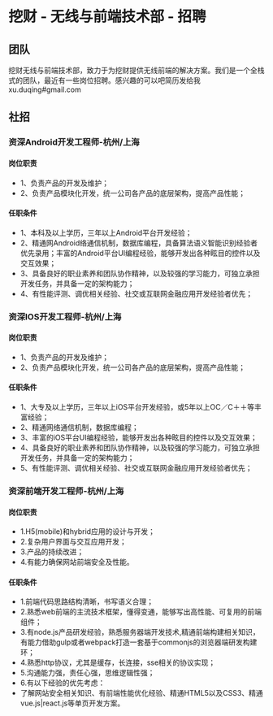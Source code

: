 # 挖财 - 无线与前端技术部 - 招聘

## 团队
挖财无线与前端技术部，致力于为挖财提供无线前端的解决方案。我们是一个全栈式的团队，最近有一些岗位招聘。感兴趣的可以吧简历发给我 xu.duqing#gmail.com

## 社招

### 资深Android开发工程师-杭州/上海

#### 岗位职责
- 1、负责产品的开发及维护；
- 2、负责产品模块化开发，统一公司各产品的底层架构，提高产品性能；

#### 任职条件
- 1、本科及以上学历，三年以上Android平台开发经验；
- 2、精通网Android络通信机制，数据库编程，具备算法语义智能识别经验者优先录用；丰富的Android平台UI编程经验，能够开发出各种眩目的控件以及交互效果；
- 3、具备良好的职业素养和团队协作精神，以及较强的学习能力，可独立承担开发任务，并具备一定的架构能力；
- 4、有性能评测、调优相关经验、社交或互联网金融应用开发经验者优先；

### 资深IOS开发工程师-杭州/上海

#### 岗位职责
- 1、负责产品的开发及维护；
- 2、负责产品模块化开发，统一公司各产品的底层架构，提高产品性能；

#### 任职条件
- 1、大专及以上学历，三年以上iOS平台开发经验，或5年以上OC／C＋＋等丰富经验；
- 2、精通网络通信机制，数据库编程；
- 3、丰富的iOS平台UI编程经验，能够开发出各种眩目的控件以及交互效果；
- 4、具备良好的职业素养和团队协作精神，以及较强的学习能力，可独立承担开发任务，并具备一定的架构能力；
- 5、有性能评测、调优相关经验、社交或互联网金融应用开发经验者优先；

### 资深前端开发工程师-杭州/上海

#### 岗位职责
- 1.H5(mobile)和hybrid应用的设计与开发；
- 2.复杂用户界面与交互应用开发；
- 3.产品的持续改进；
- 4.有能力确保网站前端安全及性能。

#### 任职条件
- 1.前端代码思路结构清晰，书写语义合理；
- 2.熟悉web前端的主流技术框架，懂得变通，能够写出高性能、可复用的前端组件；
- 3.有node.js产品研发经验，熟悉服务器端开发技术,精通前端构建相关知识，有能力借助gulp或者webpack打造一套基于commonjs的浏览器端研发构建环；
- 4.熟悉http协议，尤其是缓存，长连接，sse相关的协议实现；
- 5.沟通能力强，责任心强，思维逻辑性强；
- 6.有以下经验的优先考虑：
 - 了解网站安全相关知识、有前端性能优化经验、精通HTML5以及CSS3、精通vue.js|react.js等单页开发方案。

